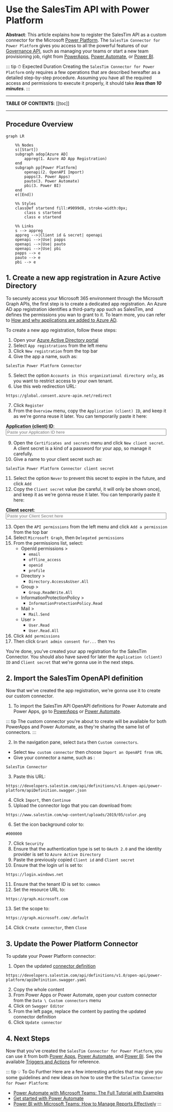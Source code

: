 # Use the SalesTim API with Power Platform
<Classification label="public" />

**Abstract**: This article explains how to register the SalesTim API as a custom connector for the Microsoft [Power Platform](https://powerplatform.microsoft.com). The `SalesTim Connector for Power Platform` gives you access to all the powerful features of our [Governance API](/api/), such as managing your teams or start a new team provisioning job, right from [PowerApps](https://powerapps.com), [Power Automate](https://flow.microsoft.com), or [Power BI](https://powerbi.microsoft.com).

::: tip ⏱ Expected Duration
Creating the `SalesTim Connector for Power Platform` only requires a few operations that are described hereafter as a detailed step-by-step procedure. Assuming you have all the required access and permissions to execute it properly, it should take ***less than 10 minutes***.
:::

---

**TABLE OF CONTENTS**:
[[toc]]

---

## Procedure Overview

```mermaid
graph LR

    %% Nodes
    s([Start])
    subgraph adop[Azure AD]
        appreg(1. Azure AD App Registration)
    end
    subgraph pp[Power Platform]
        openapi(2. OpenAPI Import)
        papps(3. Power Apps)
        pauto(3. Power Automate)
        pbi(3. Power BI)
    end
    e([End])

    %% Styles
    classDef startend fill:#9099d8, stroke-width:0px;
        class s startend
        class e startend

    %% Links
    s --> appreg
    appreg -->|Client id & secret| openapi
    openapi -->|Use| papps
    openapi -->|Use| pauto
    openapi -->|Use| pbi
    papps --> e
    pauto --> e
    pbi --> e
```

## 1. Create a new app registration in Azure Active Directory
To securely access your Microsoft 365 environment through the Microsoft Graph APIs, the first step is to create a dedicated app registration. An Azure AD app registration identifies a third-party app such as SalesTim, and defines the permissions you wan to grant to it. To learn more, you can refer to [How and why applications are added to Azure AD](https://docs.microsoft.com/en-us/azure/active-directory/develop/active-directory-how-applications-are-added).

To create a new app registration, follow these steps:
1. Open your [Azure Active Directory portal](https://portal.azure.com/#blade/Microsoft_AAD_IAM/ActiveDirectoryMenuBlade/Overview)
2. Select `App registrations` from the left menu
3. Click `New registration` from the top bar
4. Give the app a name, such as:
```
SalesTim Power Platform Connector
```
5. Select the option `Accounts in this organizational directory only`, as you want to restrict access to your own tenant.
6. Use this web redirection URL:
```
https://global.consent.azure-apim.net/redirect
```
7. Click `Register`
8. From the `Overview` menu, copy the `Application (client) ID`, and keep it as we're gonna reuse it later. You can temporarily paste it here:

**Application (client) ID**:  
<input type="text" id="clientIdInput" style="width: 500px;" placeholder="Paste your Application ID here"></input>

9. Open the `Certificates and secrets` menu and click `New client secret`. A client secret is a kind of a password for your app, so manage it carefully.
10. Give a name to your client secret such as:
```
SalesTim Power Platform Connector client secret
```
11. Select the option `Never` to prevent this secret to expire in the future, and click `Add`
12. Copy the `Client secret` value (be careful, it will only be shown once), and keep it as we're gonna reuse it later. You can temporarily paste it here:

**Client secret**:  
<input type="text" style="width: 500px;" placeholder="Paste your Client Secret here"></input>

13. Open the `API permissions` from the left menu and click `Add a permission` from the top bar
14. Select `Microsoft Graph`, then `Delegated permissions`
15. From the permissions list, select:
    - OpenId permissions >
        - `email`
        - `offline_access`
        - `openid`
        - `profile`
    - Directory >
        - `Directory.AccessAsUser.All`
    - Group >
        - `Group.ReadWrite.All`
    - InformationProtectionPolicy >
        - `InformationProtectionPolicy.Read`
    - Mail >
        - `Mail.Send`
    - User >
        - `User.Read`
        - `User.Read.All`
16. Click `Add permissions`
17. Then click `Grant admin consent for...` then `Yes`

You're done, you've created your app registration for the SalesTim Connector. You should also have saved for later the `Application (client) ID` and `Client secret` that we're gonna use in the next steps.

## 2. Import the SalesTim OpenAPI definition
Now that we've created the app registration, we're gonna use it to create our custom connector.

1. To import the SalesTim API OpenAPI definitions for Power Automate and Power Apps, go to [PowerApps](https://powerapps.com) or [Power Automate](https://flow.microsoft.com).

::: tip
The custom connector you're about to create will be available for both PowerApps and Power Automate, as they're sharing the same list of connectors.
:::

2. In the navigation pane, select `Data` then `Custom connectors`.
- Select `New custom connector` then choose `Import an OpenAPI from URL`
- Give your connector a name, such as :
```
SalesTim Connector
```
3. Paste this URL:
```
https://developers.salestim.com/api/definitions/v1.0/open-api/power-platform/apiDefinition.swagger.json
```
4. Click `Import`, then `Continue`
5. Upload the connector logo that you can download from:
```
https://www.salestim.com/wp-content/uploads/2019/05/color.png
```
6. Set the icon background color to:
```
#000000
```
7. Click `Security`
8. Ensure that the authentication type is set to `OAuth 2.0` and the identity provider is set to `Azure Active Directory`
9. Paste the previously copied `Client id` and `Client secret`
10. Ensure that the login url is set to:
```
https://login.windows.net
```
11. Ensure that the tenant ID is set to:
```common```
12. Set the resource URL to:
```
https://graph.microsoft.com
```
13. Set the scope to:
```
https://graph.microsoft.com/.default
```
14. Click `Create connector`, then `Close`

## 3. Update the Power Platform Connector
To update your Power Platform connector:
1. Open the updated <a target="_blank" href="https://developers.salestim.com/api/definitions/v1.0/open-api/power-platform/apiDefinition.swagger.yaml">connector definition</a>
```
https://developers.salestim.com/api/definitions/v1.0/open-api/power-platform/apiDefinition.swagger.yaml
```
2. Copy the whole content
3. From Power Apps or Power Automate, open your custom connector from the `Data \ Custom connectors` menu
4. Click on `Swagger Editor`
5. From the left page, replace the content by pasting the updated connector definition
6. Click `Update connector`

## 4. Next Steps
Now that you've created the `SalesTim Connector for Power Platform`, you can use it from both [Power Apps](https://powerapps.com), [Power Automate](https://flow.microsoft.com), and [Power BI](https://powerbi.microsoft.com). See the available [Triggers and Actions](/nocode/power-platform-actions) for reference.

::: tip 💡 To Go Further
Here are a few interesting articles that may give you some guidelines and new ideas on how to use the the `SalesTim Connector for Power Platform`:
- [Power Automate with Microsoft Teams: The Full Tutorial with Examples](https://www.salestim.com/power-automate-with-microsoft-teams-the-full-tutorial-with-examples/)
- [Get started with Power Automate](https://docs.microsoft.com/en-us/power-automate/getting-started)
- [Power BI with Microsoft Teams: How to Manage Reports Effectively](https://www.salestim.com/power-bi-with-microsoft-teams-how-to-manage-reports-effectively/)
:::
